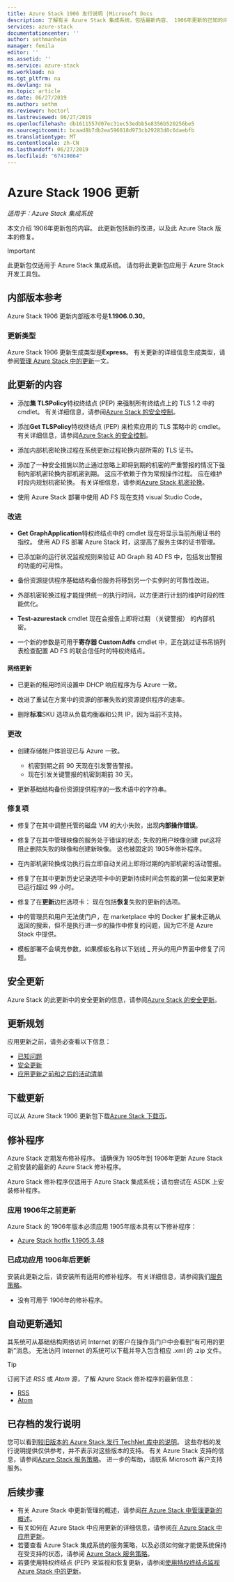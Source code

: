 ```yaml
---
title: Azure Stack 1906 发行说明 |Microsoft Docs
description: 了解有关 Azure Stack 集成系统，包括最新内容、 1906年更新的已知的问题，以及下载更新的位置。
services: azure-stack
documentationcenter: ''
author: sethmanheim
manager: femila
editor: ''
ms.assetid: ''
ms.service: azure-stack
ms.workload: na
ms.tgt_pltfrm: na
ms.devlang: na
ms.topic: article
ms.date: 06/27/2019
ms.author: sethm
ms.reviewer: hectorl
ms.lastreviewed: 06/27/2019
ms.openlocfilehash: db1611557d07ec31ec53edbb5e8356b520256be5
ms.sourcegitcommit: bcaad8b7db2ea596018d973cb29283d8c6daebfb
ms.translationtype: MT
ms.contentlocale: zh-CN
ms.lasthandoff: 06/27/2019
ms.locfileid: "67419864"
---
```

# <a name="azure-stack-1906-update"></a>Azure Stack 1906 更新

*适用于：Azure Stack 集成系统*

本文介绍 1906年更新包的内容。 此更新包括新的改进，以及此 Azure Stack 版本的修复。

> [!IMPORTANT]  
> 此更新包仅适用于 Azure Stack 集成系统。 请勿将此更新包应用于 Azure Stack 开发工具包。

## <a name="build-reference"></a>内部版本参考

Azure Stack 1906 更新内部版本号是**1.1906.0.30**。

### <a name="update-type"></a>更新类型

Azure Stack 1906 更新生成类型是**Express**。 有关更新的详细信息生成类型，请参阅[管理 Azure Stack 中的更新](azure-stack-updates.md)一文。

## <a name="whats-in-this-update"></a>此更新的内容

<!-- The current theme (if any) of this release. -->

<!-- What's new, also net new experiences and features. -->

- 添加**集 TLSPolicy**特权终结点 (PEP) 来强制所有终结点上的 TLS 1.2 中的 cmdlet。 有关详细信息，请参阅[Azure Stack 的安全控制](azure-stack-security-configuration.md)。

- 添加**Get TLSPolicy**特权终结点 (PEP) 来检索应用的 TLS 策略中的 cmdlet。 有关详细信息，请参阅[Azure Stack 的安全控制](azure-stack-security-configuration.md)。

- 添加内部机密轮换过程在系统更新过程轮换内部所需的 TLS 证书。

- 添加了一种安全措施以防止通过忽略上即将到期的机密的严重警报的情况下强制内部机密轮换内部机密到期。 这应不依赖于作为常规操作过程。 应在维护时段内规划机密轮换。 有关详细信息，请参阅[Azure Stack 机密轮换](azure-stack-rotate-secrets.md)。

- 使用 Azure Stack 部署中使用 AD FS 现在支持 visual Studio Code。

### <a name="improvements"></a>改进

<!-- Changes and product improvements with tangible customer-facing value. -->

- **Get GraphApplication**特权终结点中的 cmdlet 现在将显示当前所用证书的指纹。 使用 AD FS 部署 Azure Stack 时，这提高了服务主体的证书管理。

- 已添加新的运行状况监视规则来验证 AD Graph 和 AD FS 中，包括发出警报的功能的可用性。

- 备份资源提供程序基础结构备份服务将移到另一个实例时的可靠性改进。

- 外部机密轮换过程才能提供统一的执行时间，以方便进行计划的维护时段的性能优化。

- **Test-azurestack** cmdlet 现在会报告上即将过期 （关键警报） 的内部机密。

- 一个新的参数是可用于**寄存器 CustomAdfs** cmdlet 中，正在跳过证书吊销列表检查配置 AD FS 的联合信任时的特权终结点。

#### <a name="networking-updates"></a>网络更新

- 已更新的租用时间设置中 DHCP 响应程序为与 Azure 一致。

- 改进了重试在方案中的资源的部署失败的资源提供程序的速率。

- 删除**标准**SKU 选项从负载均衡器和公共 IP，因为当前不支持。

### <a name="changes"></a>更改

- 创建存储帐户体验现已与 Azure 一致。
  - 机密到期之前 90 天现在引发警告警报。
  - 现在引发关键警报的机密到期前 30 天。

- 更新基础结构备份资源提供程序的一致术语中的字符串。

### <a name="fixes"></a>修复项

<!-- Product fixes that came up from customer deployments worth highlighting, especially if there is an SR/ICM associated to it. -->

- 修复了在其中调整托管的磁盘 VM 的大小失败，出现**内部操作错误**。

- 修复了在其中管理映像的服务处于错误的状态; 失败的用户映像创建 put这将阻止删除失败的映像和创建新映像。 这也被固定的 1905年修补程序。

- 在内部机密轮换成功执行后立即自动关闭上即将过期的内部机密的活动警报。

- 修复了在其中更新历史记录选项卡中的更新持续时间会剪裁的第一位如果更新已运行超过 99 小时。

- 修复了在**更新**边栏选项卡： 现在包括**恢复**失败的更新的选项。

- 中的管理员和用户无法使门户，在 marketplace 中的 Docker 扩展未正确从返回的搜索，但不是执行进一步的操作中修复的问题，因为它不是 Azure Stack 中提供。

- 模板部署不会填充参数，如果模板名称以下划线 _ 开头的用户界面中修复了问题。

## <a name="security-updates"></a>安全更新

Azure Stack 的此更新中的安全更新的信息，请参阅[Azure Stack 的安全更新](azure-stack-release-notes-security-updates-1906.md)。

## <a name="update-planning"></a>更新规划

应用更新之前，请务必查看以下信息：

- [已知问题](azure-stack-release-notes-known-issues-1906.md)
- [安全更新](azure-stack-release-notes-security-updates-1906.md)
- [应用更新之前和之后的活动清单](azure-stack-release-notes-checklist.md)

## <a name="download-the-update"></a>下载更新

可以从 Azure Stack 1906 更新包下载[Azure Stack 下载页](https://aka.ms/azurestackupdatedownload)。

## <a name="hotfixes"></a>修补程序

Azure Stack 定期发布修补程序。 请确保为 1905年到 1906年更新 Azure Stack 之前安装的最新的 Azure Stack 修补程序。

Azure Stack 修补程序仅适用于 Azure Stack 集成系统；请勿尝试在 ASDK 上安装修补程序。

### <a name="before-applying-the-1906-update"></a>应用 1906年之前更新

Azure Stack 的 1906年版本必须应用 1905年版本具有以下修补程序：

<!-- One of these. Either no updates at all, nothing is required, or the LATEST hotfix that is required-->
- [Azure Stack hotfix 1.1905.3.48](https://support.microsoft.com/help/4510078)

### <a name="after-successfully-applying-the-1906-update"></a>已成功应用 1906年后更新

安装此更新之后，请安装所有适用的修补程序。 有关详细信息，请参阅我们[服务策略](azure-stack-servicing-policy.md)。

<!-- One of these. Either no updates at all, nothing is required, or the LATEST hotfix that is required-->
- 没有可用于 1906年的修补程序。

## <a name="automatic-update-notifications"></a>自动更新通知

其系统可从基础结构网络访问 Internet 的客户在操作员门户中会看到“有可用的更新”消息。  无法访问 Internet 的系统可以下载并导入包含相应 .xml 的 .zip 文件。

> [!TIP]  
> 订阅下述 *RSS* 或 *Atom* 源，了解 Azure Stack 修补程序的最新信息：
>
> - [RSS](https://support.microsoft.com/app/content/api/content/feeds/sap/en-us/32d322a8-acae-202d-e9a9-7371dccf381b/rss)
> - [Atom](https://support.microsoft.com/app/content/api/content/feeds/sap/en-us/32d322a8-acae-202d-e9a9-7371dccf381b/atom)

## <a name="archived-release-notes"></a>已存档的发行说明

您可以看到[较旧版本的 Azure Stack 发行 TechNet 库中的说明](https://aka.ms/azsarchivedrelnotes)。 这些存档的发行说明提供仅供参考，并不表示对这些版本的支持。 有关 Azure Stack 支持的信息，请参阅[Azure Stack 服务策略](azure-stack-servicing-policy.md)。 进一步的帮助，请联系 Microsoft 客户支持服务。

## <a name="next-steps"></a>后续步骤

- 有关 Azure Stack 中更新管理的概述，请参阅[在 Azure Stack 中管理更新的概述](azure-stack-updates.md)。  
- 有关如何在 Azure Stack 中应用更新的详细信息，请参阅[在 Azure Stack 中应用更新](azure-stack-apply-updates.md)。
- 若要查看 Azure Stack 集成系统的服务策略，以及必须如何做才能使系统保持在受支持的状态，请参阅 [Azure Stack 服务策略](azure-stack-servicing-policy.md)。  
- 若要使用特权终结点 (PEP) 来监视和恢复更新，请参阅[使用特权终结点监视 Azure Stack 中的更新](azure-stack-monitor-update.md)。  
